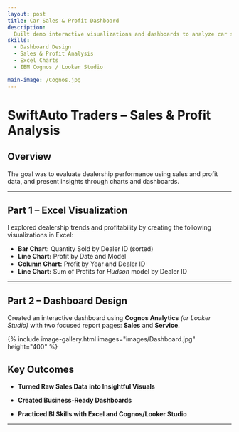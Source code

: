 ```yaml
---
layout: post
title: Car Sales & Profit Dashboard
description: 
  Built demo interactive visualizations and dashboards to analyze car sales and profit trends across dealerships. Focused on transforming raw sales data into actionable business insights using Excel and BI tools.
skills: 
  - Dashboard Design
  - Sales & Profit Analysis
  - Excel Charts
  - IBM Cognos / Looker Studio

main-image: /Cognos.jpg
---
```


# SwiftAuto Traders – Sales & Profit Analysis

## Overview
 The goal was to evaluate dealership performance using sales and profit data, and present insights through charts and dashboards.

---

## Part 1 – Excel Visualization

I explored dealership trends and profitability by creating the following visualizations in Excel:

- **Bar Chart:** Quantity Sold by Dealer ID (sorted)
- **Line Chart:** Profit by Date and Model
- **Column Chart:** Profit by Year and Dealer ID
- **Line Chart:** Sum of Profits for *Hudson* model by Dealer ID


---

## Part 2 – Dashboard Design

Created an interactive dashboard using **Cognos Analytics** *(or Looker Studio)* with two focused report pages: **Sales** and **Service**.

{% include image-gallery.html images="images/Dashboard.jpg" height="400" %}


## Key Outcomes

- **Turned Raw Sales Data into Insightful Visuals**  

- **Created Business-Ready Dashboards**  

- **Practiced BI Skills with Excel and Cognos/Looker Studio**  

---

